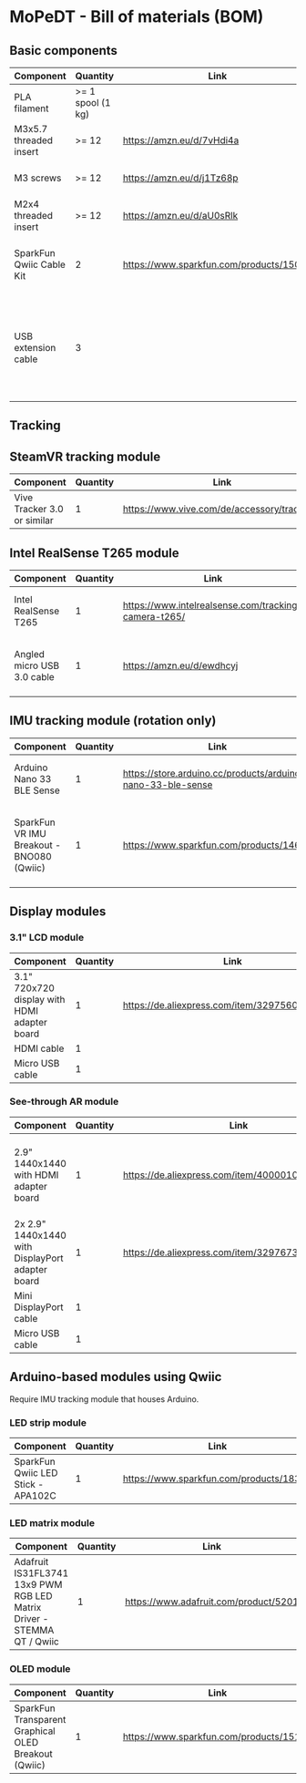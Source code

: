 # MoPeDT - Bill of materials (BOM)

## Basic components

| Component    | Quantity | Link | Comment |
|--------------|----------|------|---------|
| PLA filament | >= 1 spool (1 kg) | |
| M3x5.7 threaded insert | >= 12 | https://amzn.eu/d/7vHdi4a |
| M3 screws    | >= 12   | https://amzn.eu/d/j1Tz68p | Used throughout the hole headset |
| M2x4 threaded insert | >= 12 | https://amzn.eu/d/aU0sRlk | Used throughout the hole headset |
| SparkFun Qwiic Cable Kit | 2 | https://www.sparkfun.com/products/15081 | Required when using Arduino-based modules | 
| USB extension cable | 3 | | Recommended to use shorter cables on the headset itself for easier handling and use extension when necessary |

## Tracking

## SteamVR tracking module

| Component | Quantity | Link | Comment | 
|-----------|----------|------|---------|
| Vive Tracker 3.0 or similar | 1 | https://www.vive.com/de/accessory/tracker3/ | For SteamVR tracking |

## Intel RealSense T265 module

| Component | Quantity | Link | Comment | 
|-----------|----------|------|---------|
| Intel RealSense T265 | 1 | https://www.intelrealsense.com/tracking-camera-t265/ | For usage without SteamVR or outdoor usage |
| Angled micro USB 3.0 cable | 1 | https://amzn.eu/d/ewdhcyj | Recommended for strain relief of the RealSense cable |

## IMU tracking module (rotation only)

| Component | Quantity | Link | Comment | 
|-----------|----------|------|---------|
| Arduino Nano 33 BLE Sense | 1 | https://store.arduino.cc/products/arduino-nano-33-ble-sense | IMU tracking (without position) |
| SparkFun VR IMU Breakout - BNO080 (Qwiic) | 1 | https://www.sparkfun.com/products/14686 | Improved IMU accuracy due to integrated sensor fusion |

## Display modules

### 3.1" LCD module

| Component    | Quantity | Link | Comment |
|--------------|----------|------|---------|
| 3.1" 720x720 display with HDMI adapter board | 1 | https://de.aliexpress.com/item/32975602421.html | 90 Hz |
| HDMI cable | 1 |
| Micro USB cable | 1 |


### See-through AR module

| Component    | Quantity | Link | Comment |
|--------------|----------|------|---------|
| 2.9" 1440x1440 with HDMI adapter board | 1 | https://de.aliexpress.com/item/4000010166124.html | 90 Hz maximum. Print the dual HDMI board holder |
| 2x 2.9" 1440x1440 with DisplayPort adapter board | 1 | https://de.aliexpress.com/item/32976735089.html | 120 Hz. Print the DP board holder. |
| Mini DisplayPort cable | 1 |
| Micro USB cable | 1 |

## Arduino-based modules using Qwiic

Require IMU tracking module that houses Arduino.

### LED strip module

| Component    | Quantity | Link | Comment |
|--------------|----------|------|---------|
| SparkFun Qwiic LED Stick - APA102C | 1 | https://www.sparkfun.com/products/18354 |

### LED matrix module

| Component    | Quantity | Link | Comment |
|--------------|----------|------|---------|
| Adafruit IS31FL3741 13x9 PWM RGB LED Matrix Driver - STEMMA QT / Qwiic | 1 | https://www.adafruit.com/product/5201 |

### OLED module

| Component    | Quantity | Link | Comment |
|--------------|----------|------|---------|
| SparkFun Transparent Graphical OLED Breakout (Qwiic) | 1 | https://www.sparkfun.com/products/15173 |
